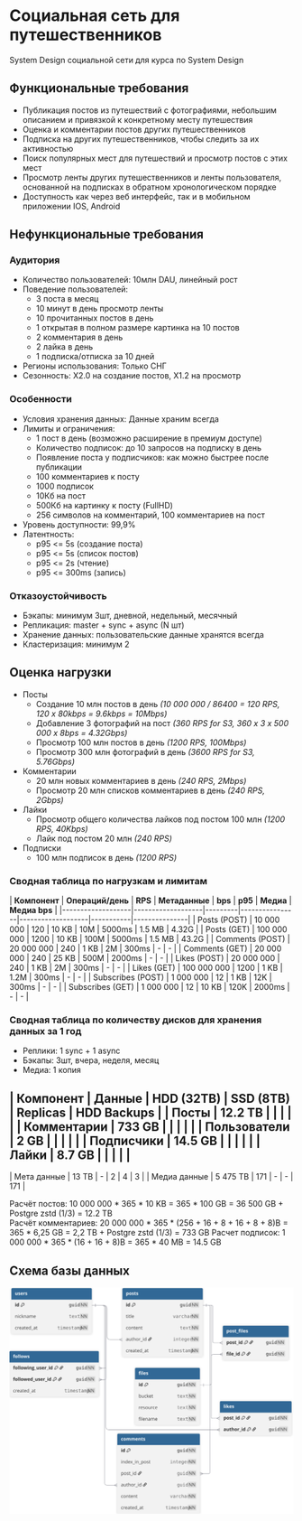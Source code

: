 # Социальная сеть для путешественников
System Design социальной сети для курса по System Design

## Функциональные требования
- Публикация постов из путешествий с фотографиями, небольшим описанием и привязкой к конкретному месту путешествия
- Оценка и комментарии постов других путешественников
- Подписка на других путешественников, чтобы следить за их активностью
- Поиск популярных мест для путешествий и просмотр постов с этих мест
- Просмотр ленты других путешественников и ленты пользователя, основанной на подписках в обратном хронологическом порядке
- Доступность как через веб интерфейс, так и в мобильном приложении IOS, Android
## Нефункциональные требования

### Аудитория
- Количество пользователей: 10млн DAU, линейный рост
- Поведение пользователей:
  - 3 поста в месяц
  - 10 минут в день просмотр ленты
  - 10 прочитанных постов в день
  - 1 открытая в полном размере картинка на 10 постов
  - 2 комментария в день
  - 2 лайка в день
  - 1 подписка/отписка за 10 дней
- Регионы использования: Только СНГ
- Сезонность: X2.0 на создание постов, X1.2 на просмотр

### Особенности
- Условия хранения данных: Данные храним всегда
- Лимиты и ограничения:
  - 1 пост в день (возможно расширение в премиум доступе)
  - Количество подписок: до 10 запросов на подписку в день
  - Появление поста у подписчиков: как можно быстрее после публикации
  - 100 комментариев к посту
  - 1000 подписок
  - 10Кб на пост
  - 500Кб на картинку к посту (FullHD)
  - 256 символов на комментарий, 100 комментариев на пост
- Уровень доступности: 99,9%
- Латентность:
  - p95 <= 5s   (создание поста)
  - p95 <= 5s    (список постов)
  - p95 <= 2s    (чтение)
  - p95 <= 300ms (запись)

### Отказоустойчивость
- Бэкапы: минимум 3шт, дневной, недельный, месячный
- Репликация: master + sync + async (N шт)
- Хранение данных: пользовательские данные хранятся всегда
- Кластеризация: минимум 2
 
## Оценка нагрузки
- Посты
  - Создание 10 млн постов в день _(10 000 000 / 86400 = 120 RPS, 120 х 80kbps = 9.6kbps = 10Mbps)_
  - Добавление 3 фотографий на пост _(360 RPS for S3, 360 х 3 х 500 000 х 8bps = 4.32Gbps)_
  - Просмотр 100 млн постов в день _(1200 RPS, 100Mbps)_
  - Просмотр 300 млн фотографий в день _(3600 RPS for S3, 5.76Gbps)_
- Комментарии
  - 20 млн новых комментариев в день _(240 RPS, 2Mbps)_
  - Просмотр 20 млн списков комментариев в день _(240 RPS, 2Gbps)_
- Лайки
  - Просмотр общего количества лайков под постом 100 млн _(1200 RPS, 40Kbps)_
  - Лайк под постом 20 млн _(240 RPS)_
- Подписки
  - 100 млн подписок в день _(1200 RPS)_

### Сводная таблица по нагрузкам и лимитам
| **Компонент**     | **Операций/день** | **RPS** | **Метаданные** | **bps** | **p95** | **Медиа** | **Медиа bps** |
|-------------------|-------------------|---------|----------------|-------------------|-----------|---------------|
| Posts (POST)      |        10 000 000 |     120 |          10 KB |     10M |  5000ms |    1.5 MB |         4.32G |
| Posts (GET)       |       100 000 000 |    1200 |          10 KB |    100M |  5000ms |    1.5 MB |         43.2G |
| Comments (POST)   |        20 000 000 |     240 |           1 KB |      2M |   300ms |    -      |       -       |
| Comments (GET)    |        20 000 000 |     240 |          25 KB |    500M |  2000ms |    -      |       -       |
| Likes (POST)      |        20 000 000 |     240 |           1 KB |      2M |   300ms |    -      |       -       |
| Likes (GET)       |       100 000 000 |    1200 |           1 KB |    1.2M |   300ms |    -      |       -       |
| Subscribes (POST) |         1 000 000 |      12 |           1 KB |     12K |   300ms |    -      |       -       |
| Subscribes (GET)  |         1 000 000 |      12 |          10 KB |    120K |  2000ms |    -      |       -       |

### Сводная таблица по количеству дисков для хранения данных за 1 год
- Реплики: 1 sync + 1 async
- Бэкапы:  3шт, вчера, неделя, месяц
- Медиа:   1 копия

| **Компонент** | **Данные** | **HDD (32TB)** | **SSD (8TB)** | **Replicas** | **HDD Backups** | 
| Посты         |    12.2 TB |                |               |              |                 |
| Комментарии   |     733 GB |                |               |              |                 |
| Пользователи  |       2 GB |                |               |              |                 |
| Подписчики    |    14.5 GB |                |               |              |                 |
| Лайки         |     8.7 GB |                |               |              |                 |
------------------------------------------------------------------------------------------------
| Мета данные   |      13 TB |              - |             2 |            4 |               3 |
| Медиа данные  |   5 475 TB |            171 |             - |            - |             171 |

Расчёт постов: 10 000 000 * 365 * 10 KB = 365 * 100 GB = 36 500 GB + Postgre zstd (1/3) = 12.2 TB  
Расчёт комментариев: 20 000 000 * 365 * (256 + 16 + 8 + 16 + 8 + 8)B = 365 * 6,25 GB = 2,2 TB + Postgre zstd (1/3) = 733 GB
Расчет подписок: 1 000 000 * 365 * (16 + 16 + 8)B = 365 * 40 MB = 14.5 GB

## Схема базы данных
![Схема базы данных](database.svg)
